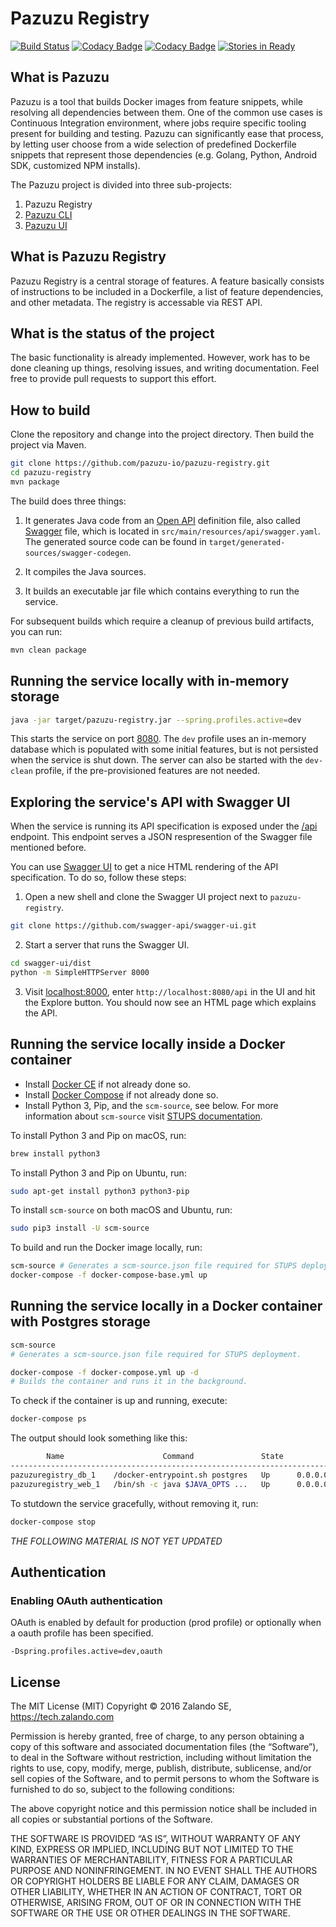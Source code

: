 # Pazuzu Registry

[![Build Status](https://travis-ci.org/pazuzu-io/pazuzu-registry.svg?branch=master)](https://travis-ci.org/pazuzu-io/pazuzu-registry)
[![Codacy Badge](https://api.codacy.com/project/badge/grade/018a3e5ab4bc4888aa785aa736e0aa6e)](https://www.codacy.com/app/pgronkiewicz/pazuzu-registry)
[![Codacy Badge](https://api.codacy.com/project/badge/coverage/018a3e5ab4bc4888aa785aa736e0aa6e)](https://www.codacy.com/app/Pazuzu/pazuzu-registry)
[![Stories in Ready](https://badge.waffle.io/pazuzu-io/pazuzu-registry.png?label=ready&title=Ready)](http://waffle.io/pazuzu-io/pazuzu-registry)

## What is Pazuzu

Pazuzu is a tool that builds Docker images from feature snippets, while resolving all dependencies between them. One of the common use cases is Continuous Integration environment, where jobs require specific tooling present for building and testing. Pazuzu can significantly ease that process, by letting user choose from a wide selection of predefined Dockerfile snippets that represent those dependencies (e.g. Golang, Python, Android SDK, customized NPM installs).

The Pazuzu project is divided into three sub-projects:

1. Pazuzu Registry
2. [Pazuzu CLI](https://github.com/pazuzu-io/pazuzu)
3. [Pazuzu UI](https://github.com/pazuzu-io/pazuzu-ui)

## What is Pazuzu Registry

Pazuzu Registry is a central storage of features. A feature basically consists of instructions to be included in a Dockerfile, a list of feature dependencies, and other metadata. The registry is accessable via REST API.

## What is the status of the project

The basic functionality is already implemented. However, work has to be done cleaning up things, resolving issues, and writing documentation. Feel free to provide pull requests to support this effort.

## How to build

Clone the repository and change into the project directory. Then build the project via Maven.

```bash
git clone https://github.com/pazuzu-io/pazuzu-registry.git
cd pazuzu-registry
mvn package
```

The build does three things:

1. It generates Java code from an [Open API](https://www.openapis.org/) definition file, also called [Swagger](http://swagger.io/) file, which is located in `src/main/resources/api/swagger.yaml`. The generated source code can be found in `target/generated-sources/swagger-codegen`.

2. It compiles the Java sources.

3. It builds an executable jar file which contains everything to run the service.

For subsequent builds which require a cleanup of previous build artifacts, you can run:

```bash
mvn clean package
```

## Running the service locally with in-memory storage

```bash
java -jar target/pazuzu-registry.jar --spring.profiles.active=dev
```

This starts the service on port [8080](http://localhost:8080). The `dev` profile uses an in-memory database which is populated with some initial features, but is not persisted when the service is shut down. The server can also be started with the `dev-clean` profile, if the pre-provisioned features are not needed.

## Exploring the service's API with Swagger UI

When the service is running its API specification is exposed under the [/api](http://localhost:8080/api) endpoint. This endpoint serves a JSON respresention of the Swagger file mentioned before.

You can use [Swagger UI](http://swagger.io/swagger-ui/) to get a nice HTML rendering of the API specification. To do so, follow these steps:

1. Open a new shell and clone the Swagger UI project next to `pazuzu-registry`.

```bash
git clone https://github.com/swagger-api/swagger-ui.git
```

2. Start a server that runs the Swagger UI.

```bash
cd swagger-ui/dist
python -m SimpleHTTPServer 8000
```

3. Visit [localhost:8000](http://localhost:8080), enter `http://localhost:8080/api` in the UI and hit the Explore button. You should now see an HTML page which explains the API.

## Running the service locally inside a Docker container

* Install [Docker CE](https://docs.docker.com/engine/installation/) if not already done so.
* Install [Docker Compose](https://docs.docker.com/compose/install/) if not already done so.
* Install Python 3, Pip, and the `scm-source`, see below. For more information about `scm-source` visit [STUPS documentation](https://docs.stups.io/).

To install Python 3 and Pip on macOS, run:

```bash
brew install python3
```

To install Python 3 and Pip on Ubuntu, run:

```bash
sudo apt-get install python3 python3-pip
```

To install `scm-source` on both macOS and Ubuntu, run:

```bash
sudo pip3 install -U scm-source
```

To build and run the Docker image locally, run:

```bash
scm-source # Generates a scm-source.json file required for STUPS deployment.
docker-compose -f docker-compose-base.yml up
```

## Running the service locally in a Docker container with Postgres storage

```bash
scm-source
# Generates a scm-source.json file required for STUPS deployment.

docker-compose -f docker-compose.yml up -d
# Builds the container and runs it in the background.
```

To check if the container is up and running, execute:

```bash
docker-compose ps
```

The output should look something like this:

```bash
        Name                      Command               State           Ports
--------------------------------------------------------------------------------------
pazuzuregistry_db_1    /docker-entrypoint.sh postgres   Up      0.0.0.0:5432->5432/tcp
pazuzuregistry_web_1   /bin/sh -c java $JAVA_OPTS ...   Up      0.0.0.0:8080->8080/tcp
```

To stutdown the service gracefully, without removing it, run:

```bash
docker-compose stop
```

*THE FOLLOWING MATERIAL IS NOT YET UPDATED*

## Authentication

### Enabling OAuth authentication

OAuth is enabled by default for production (prod profile) or optionally when a oauth profile has been specified.

```
-Dspring.profiles.active=dev,oauth
```


## License

The MIT License (MIT)
Copyright © 2016 Zalando SE, https://tech.zalando.com

Permission is hereby granted, free of charge, to any person obtaining a copy
of this software and associated documentation files (the “Software”), to deal
in the Software without restriction, including without limitation the rights
to use, copy, modify, merge, publish, distribute, sublicense, and/or sell
copies of the Software, and to permit persons to whom the Software is
furnished to do so, subject to the following conditions:

The above copyright notice and this permission notice shall be included in
all copies or substantial portions of the Software.

THE SOFTWARE IS PROVIDED “AS IS”, WITHOUT WARRANTY OF ANY KIND, EXPRESS OR
IMPLIED, INCLUDING BUT NOT LIMITED TO THE WARRANTIES OF MERCHANTABILITY,
FITNESS FOR A PARTICULAR PURPOSE AND NONINFRINGEMENT. IN NO EVENT SHALL THE
AUTHORS OR COPYRIGHT HOLDERS BE LIABLE FOR ANY CLAIM, DAMAGES OR OTHER
LIABILITY, WHETHER IN AN ACTION OF CONTRACT, TORT OR OTHERWISE, ARISING FROM,
OUT OF OR IN CONNECTION WITH THE SOFTWARE OR THE USE OR OTHER DEALINGS IN
THE SOFTWARE.
